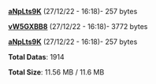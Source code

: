 [**aNpLts9K**](/data/aNpLts9K.txt) (27/12/22 - 16:18)- 257 bytes

[**vW5GXBB8**](/data/vW5GXBB8.txt) (27/12/22 - 16:18)- 3772 bytes

[**aNpLts9K**](/data/aNpLts9K.txt) (27/12/22 - 16:18)- 257 bytes

**Total Datas**: 1914

**Total Size**: 11.56 MB / 11.6 MB